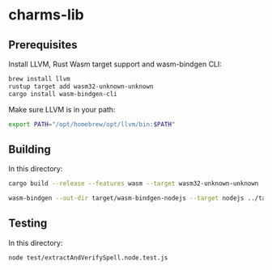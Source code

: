 # charms-lib

## Prerequisites

Install LLVM, Rust Wasm target support and wasm-bindgen CLI:

```sh
brew install llvm
rustup target add wasm32-unknown-unknown
cargo install wasm-bindgen-cli
```

Make sure LLVM is in your path:

```sh
export PATH="/opt/homebrew/opt/llvm/bin:$PATH"
```

## Building

In this directory:

```sh
cargo build --release --features wasm --target wasm32-unknown-unknown

wasm-bindgen --out-dir target/wasm-bindgen-nodejs --target nodejs ../target/wasm32-unknown-unknown/release/charms_lib.wasm
```

## Testing

In this directory:

```sh
node test/extractAndVerifySpell.node.test.js
```
